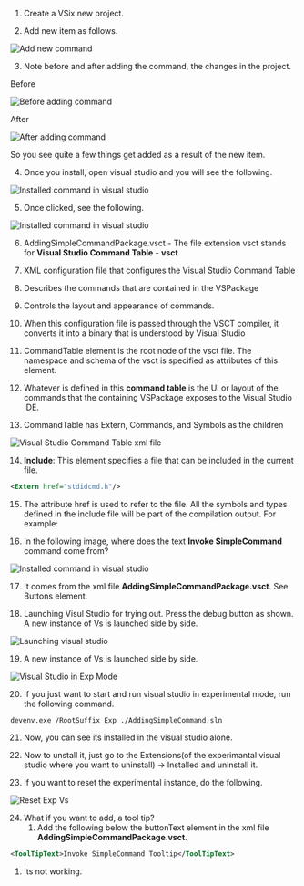 
1.  Create a VSix new project.

2.  Add new item as follows.

![Add new command](./images/50_50_AddCommand.jpg)

3. Note before and after adding the command, the changes in the project.

Before

![Before adding command](./images/51_50_StartOfTemplate.jpg)

After

![After adding command](./images/52_50_AfterAddingCommand.jpg)

So you see quite a few things get added as a result of the new item. 

4. Once you install, open visual studio and you will see the following. 

![Installed command in visual studio](./images/53_50_InstalledCommand.jpg)

5. Once clicked, see the following.

![Installed command in visual studio](./images/54_50_CommandExecuted.jpg)

6. AddingSimpleCommandPackage.vsct - The file extension vsct stands for **Visual Studio Command Table** - **vsct**

7. XML configuration file that configures the Visual Studio Command Table 

8. Describes the commands that are contained in the VSPackage

9. Controls the layout and appearance of commands.

10. When this configuration file is passed through the VSCT compiler, it converts it into a binary
that is understood by Visual Studio

11. CommandTable element is the root node of the vsct file. The namespace and schema of the vsct is specified as attributes of this element.

12. Whatever is defined in this **command table** is the UI or layout of the commands that the containing VSPackage exposes to the Visual Studio IDE.

13. CommandTable has Extern, Commands, and Symbols as the children

![Visual Studio Command Table xml file](./images/55_50_VsCommandTable.jpg)

14. **Include**: This element specifies a file that can be included in the current file. 

```xml
<Extern href="stdidcmd.h"/>
```

15. The attribute href is used to refer to the file. All the symbols and types defined in the include file will be part
of the compilation output. For example:

16. In the following image, where does the text **Invoke SimpleCommand** command come from?

![Installed command in visual studio](./images/53_50_InstalledCommand.jpg)

17. It comes from the xml file **AddingSimpleCommandPackage.vsct**. See Buttons element. 

18. Launching Visul Studio for trying out. Press the debug button as shown. A new instance of Vs is launched side by side.

![Launching visual studio](./images/56_50_LaunchVs.jpg)

19. A new instance of Vs is launched side by side.

![Visual Studio in Exp Mode](./images/57_50_VsInExpMode.jpg)

20. If you just want to start and run visual studio in experimental mode, run the following command.

```cmc
devenv.exe /RootSuffix Exp ./AddingSimpleCommand.sln
```

21. Now, you can see its installed in the visual studio alone.

22. Now to unstall it, just go to the Extensions(of the experimantal visual studio where you want to uninstall) -> Installed and uninstall it.

23. If you want to reset the experimental instance, do the following.

![Reset Exp Vs](./../400500-VSixBlankProjectAnalysis/images/57_50_ResetVsExpIntance.jpg)


24. What if you want to add, a tool tip? 
    1.  Add the following below the buttonText element in the xml file **AddingSimpleCommandPackage.vsct**.
```xml
<ToolTipText>Invoke SimpleCommand Tooltip</ToolTipText>
```

1.   Its not working.


